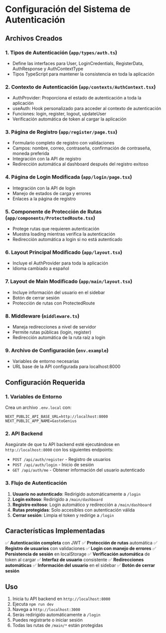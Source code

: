 # Configuración del Sistema de Autenticación

## Archivos Creados

### 1. Tipos de Autenticación (`app/types/auth.ts`)

- Define las interfaces para User, LoginCredentials, RegisterData, AuthResponse y AuthContextType
- Tipos TypeScript para mantener la consistencia en toda la aplicación

### 2. Contexto de Autenticación (`app/contexts/AuthContext.tsx`)

- AuthProvider: Proporciona el estado de autenticación a toda la aplicación
- useAuth: Hook personalizado para acceder al contexto de autenticación
- Funciones: login, register, logout, updateUser
- Verificación automática de token al cargar la aplicación

### 3. Página de Registro (`app/register/page.tsx`)

- Formulario completo de registro con validaciones
- Campos: nombre, correo, contraseña, confirmación de contraseña, moneda preferida
- Integración con la API de registro
- Redirección automática al dashboard después del registro exitoso

### 4. Página de Login Modificada (`app/login/page.tsx`)

- Integración con la API de login
- Manejo de estados de carga y errores
- Enlaces a la página de registro

### 5. Componente de Protección de Rutas (`app/components/ProtectedRoute.tsx`)

- Protege rutas que requieren autenticación
- Muestra loading mientras verifica la autenticación
- Redirección automática a login si no está autenticado

### 6. Layout Principal Modificado (`app/layout.tsx`)

- Incluye el AuthProvider para toda la aplicación
- Idioma cambiado a español

### 7. Layout de Main Modificado (`app/main/layout.tsx`)

- Incluye información del usuario en el sidebar
- Botón de cerrar sesión
- Protección de rutas con ProtectedRoute

### 8. Middleware (`middleware.ts`)

- Maneja redirecciones a nivel de servidor
- Permite rutas públicas (login, register)
- Redirección automática de la ruta raíz a login

### 9. Archivo de Configuración (`env.example`)

- Variables de entorno necesarias
- URL base de la API configurada para localhost:8000

## Configuración Requerida

### 1. Variables de Entorno

Crea un archivo `.env.local` con:

```
NEXT_PUBLIC_API_BASE_URL=http://localhost:8000
NEXT_PUBLIC_APP_NAME=GastoGenius
```

### 2. API Backend

Asegúrate de que tu API backend esté ejecutándose en `http://localhost:8000` con los siguientes endpoints:

- `POST /api/auth/register` - Registro de usuarios
- `POST /api/auth/login` - Inicio de sesión
- `GET /api/auth/me` - Obtener información del usuario autenticado

### 3. Flujo de Autenticación

1. **Usuario no autenticado**: Redirigido automáticamente a `/login`
2. **Login exitoso**: Redirigido a `/main/dashboard`
3. **Registro exitoso**: Login automático y redirección a `/main/dashboard`
4. **Rutas protegidas**: Solo accesibles con autenticación válida
5. **Cerrar sesión**: Limpia el token y redirige a `/login`

## Características Implementadas

✅ **Autenticación completa** con JWT
✅ **Protección de rutas** automática
✅ **Registro de usuarios** con validaciones
✅ **Login con manejo de errores**
✅ **Persistencia de sesión** en localStorage
✅ **Verificación automática** de token al cargar
✅ **Interfaz de usuario** consistente
✅ **Redirecciones automáticas**
✅ **Información del usuario** en el sidebar
✅ **Botón de cerrar sesión**

## Uso

1. Inicia tu API backend en `http://localhost:8000`
2. Ejecuta `npm run dev`
3. Navega a `http://localhost:3000`
4. Serás redirigido automáticamente a `/login`
5. Puedes registrarte o iniciar sesión
6. Todas las rutas de `/main/*` están protegidas

